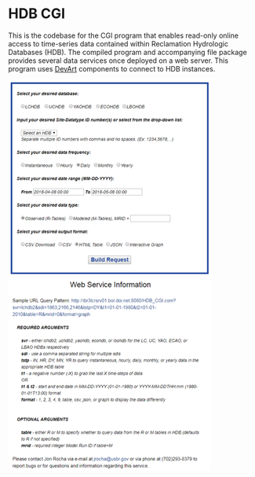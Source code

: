 # HDB CGI
This is the codebase for the CGI program that enables read-only online access to time-series data contained within Reclamation Hydrologic Databases (HDB). The compiled program and accompanying file package provides several data services once deployed on a web server. This program uses [DevArt](https://www.devart.com/) components to connect to HDB instances.

![](https://github.com/usbr/hdbcgi/blob/master/Properties/ui.png)
